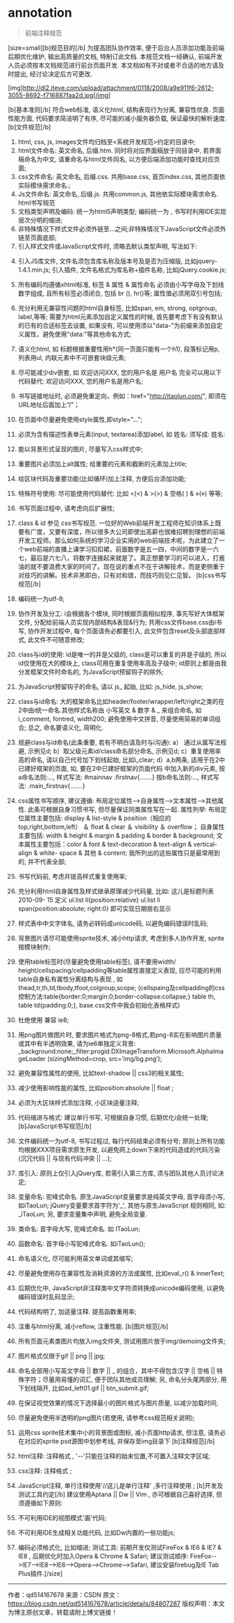# annotation

> 前端注释规范



[size=small][b]规范目的[/b]
为提高团队协作效率, 便于后台人员添加功能及前端后期优化维护, 输出高质量的文档, 特制订此文档. 本规范文档一经确认, 前端开发人员必须按本文档规范进行前台页面开发. 本文档如有不对或者不合适的地方请及时提出, 经讨论决定后方可更改.

[img]http://dl2.iteye.com/upload/attachment/0118/2008/a9e911f6-2612-3055-8692-f716887faa2d.jpg[/img]

[b]基本准则[/b]
符合web标准, 语义化html, 结构表现行为分离, 兼容性优良. 页面性能方面, 代码要求简洁明了有序, 尽可能的减小服务器负载, 保证最快的解析速度.
[b]文件规范[/b]
1. html, css, js, images文件均归档至<系统开发规范>约定的目录中;
2. html文件命名: 英文命名, 后缀.htm. 同时将对应界面稿放于同目录中, 若界面稿命名为中文, 请重命名与html文件同名, 以方便后端添加功能时查找对应页面;
3. css文件命名: 英文命名, 后缀.css. 共用base.css, 首页index.css, 其他页面依实际模块需求命名.;
4. Js文件命名: 英文命名, 后缀.js. 共用common.js, 其他依实际模块需求命名.
  html书写规范
5. 文档类型声明及编码: 统一为html5声明类型; 编码统一为 , 书写时利用IDE实现层次分明的缩进;
6. 非特殊情况下样式文件必须外链至...之间;非特殊情况下JavaScript文件必须外链至页面底部;
7. 引入样式文件或JavaScript文件时, 须略去默认类型声明, 写法如下:
<script src="..."></script>
4. 引入JS库文件, 文件名须包含库名称及版本号及是否为压缩版, 比如jquery-1.4.1.min.js; 引入插件, 文件名格式为库名称+插件名称, 比如jQuery.cookie.js;
5. 所有编码均遵循xhtml标准, 标签 & 属性 & 属性命名 必须由小写字母及下划线数字组成, 且所有标签必须闭合, 包括 br (), hr()等; 属性值必须用双引号包括;
6. 充分利用无兼容性问题的html自身标签, 比如span, em, strong, optgroup, label,等等; 需要为html元素添加自定义属性的时候, 首先要考虑下有没有默认的已有的合适标签去设置, 如果没有, 可以使用须以"data-"为前缀来添加自定义属性，避免使用"data:"等其他命名方式;
7. 语义化html, 如 标题根据重要性用h*(同一页面只能有一个h1), 段落标记用p, 列表用ul, 内联元素中不可嵌套块级元素;
8. 尽可能减少div嵌套, 如
  欢迎访问XXX, 您的用户名是
  用户名
  完全可以用以下代码替代:
  欢迎访问XXX, 您的用户名是用户名;
9. 书写链接地址时, 必须避免重定向，例如：href="http://itaolun.com/", 即须在URL地址后面加上“/”；
10. 在页面中尽量避免使用style属性,即style="…";
11. 必须为含有描述性表单元素(input, textarea)添加label, 如
    姓名: 
    须写成:
    姓名: 
12. 能以背景形式呈现的图片, 尽量写入css样式中;
13. 重要图片必须加上alt属性; 给重要的元素和截断的元素加上title;
14. 给区块代码及重要功能(比如循环)加上注释, 方便后台添加功能;
15. 特殊符号使用: 尽可能使用代码替代: 比如 <(<) & >(>) & 空格( ) & »(») 等等;
16. 书写页面过程中, 请考虑向后扩展性;
17. class & id 参见 css书写规范.
    一位好的Web前端开发工程师在知识体系上既要有广度，又要有深度，所以很多大公司即使出高薪也很难招聘到理想的前端开发工程师。那么如何系统的学习企业实用的web前端技术呢，为此建立了一个web前端的直播上课学习扣扣裙，前面数字是五一四，中间的数字是一六七，最后是六七八，将数字连接起来就是了。真正想要学习的可以进入，打酱油的就不要浪费大家的时间了。现在说的重点不在于讲解技术，而是更侧重于对技巧的讲解。技术非黑即白，只有对和错，而技巧则见仁见智。
    [b]css书写规范[/b]
18. 编码统一为utf-8;
19. 协作开发及分工: i会根据各个模块, 同时根据页面相似程序, 事先写好大体框架文件, 分配给前端人员实现内部结构&表现&行为; 共用css文件base.css由i书写, 协作开发过程中, 每个页面请务必都要引入, 此文件包含reset及头部底部样式, 此文件不可随意修改;
20. class与id的使用: id是唯一的并是父级的, class是可以重复的并是子级的, 所以id仅使用在大的模块上, class可用在重复使用率高及子级中; id原则上都是由我分发框架文件时命名的, 为JavaScript预留钩子的除外;

21. 为JavaScript预留钩子的命名, 请以 js_ 起始, 比如: js_hide, js_show;
22. class与id命名: 大的框架命名比如header/footer/wrapper/left/right之类的在2中由i统一命名.其他样式名称由 小写英文 & 数字 & _ 来组合命名, 如i_comment, fontred, width200; 避免使用中文拼音, 尽量使用简易的单词组合; 总之, 命名要语义化, 简明化.
23. 规避class与id命名(此条重要, 若有不明白请及时与i沟通):
   a） 通过从属写法规避, 示例见d;
   b）取父级元素id/class命名部分命名, 示例见d;
   c）重复使用率高的命名, 请以自己代号加下划线起始, 比如i_clear;
   d）a,b两条, 适用于在2中已建好框架的页面, 如, 要在2中已建好框架的页面代码
   中加入新的div元素,
   按a命名法则:...,
   样式写法: #mainnav .firstnav{.......}
   按b命名法则:...,
   样式写法: .main_firstnav{.......}
24. css属性书写顺序, 建议遵循: 布局定位属性-->自身属性-->文本属性-->其他属性. 此条可根据自身习惯书写, 但尽量保证同类属性写在一起. 属性列举: 布局定位属性主要包括: display & list-style & position（相应的 top,right,bottom,left） ＆ float & clear ＆ visibility ＆ overflow； 自身属性主要包括: width & height & margin & padding & border & background; 文本属性主要包括：color & font & text-decoration & text-align & vertical-align & white- space & 其他 & content; 我所列出的这些属性只是最常用到的, 并不代表全部;
25. 书写代码前, 考虑并提高样式重复使用率;
26. 充分利用html自身属性及样式继承原理减少代码量, 比如:
   这儿是标题列表2010-09- 15
   定义
   ul.list li{position:relative} ul.list li span{position:absolute; right:0}
   即可实现日期居右显示
27. 样式表中中文字体名, 请务必转码成unicode码, 以避免编码错误时乱码;
28. 背景图片请尽可能使用sprite技术, 减小http请求, 考虑到多人协作开发, sprite按模块制作;
29. 使用table标签时(尽量避免使用table标签), 请不要用width/ height/cellspacing/cellpadding等table属性直接定义表现, 应尽可能的利用table自身私有属性分离结构与表现 , 如thead,tr,th,td,tbody,tfoot,colgroup,scope; (cellspaing及cellpadding的css控制方法:table{border:0;margin:0;border-collapse:collapse;} table th, table td{padding:0;}, base.css文件中我会初始化表格样式)
30. 杜绝使用 兼容 ie8;
31. 用png图片做图片时, 要求图片格式为png-8格式,若png-8实在影响图片质量或其中有半透明效果, 请为ie6单独定义背景:
    _background:none;_filter:progid:DXImageTransform.Microsoft.AlphaImageLoader (sizingMethod=crop, src=’img/bg.png’);
32. 避免兼容性属性的使用, 比如text-shadow || css3的相关属性;
33. 减少使用影响性能的属性, 比如position:absolute || float ;
34. 必须为大区块样式添加注释, 小区块适量注释;
35. 代码缩进与格式: 建议单行书写, 可根据自身习惯, 后期优化i会统一处理;
    [b]JavaScript书写规范[/b]
36. 文件编码统一为utf-8, 书写过程过, 每行代码结束必须有分号; 原则上所有功能均根据XXX项目需求原生开发, 以避免网上down下来的代码造成的代码污染(沉冗代码 || 与现有代码冲突 || ...);
37. 库引入: 原则上仅引入jQuery库, 若需引入第三方库, 须与团队其他人员讨论决定;
38. 变量命名: 驼峰式命名. 原生JavaScript变量要求是纯英文字母, 首字母须小写, 如iTaoLun;
   jQuery变量要求首字符为'_', 其他与原生JavaScript 规则相同, 如: _iTaoLun;
   另, 要求变量集中声明, 避免全局变量.
39. 类命名: 首字母大写, 驼峰式命名. 如 ITaoLun;
40. 函数命名: 首字母小写驼峰式命名. 如iTaoLun();
41. 命名语义化, 尽可能利用英文单词或其缩写;
42. 尽量避免使用存在兼容性及消耗资源的方法或属性, 比如eval_r() & innerText;
43. 后期优化中, JavaScript非注释类中文字符须转换成unicode编码使用, 以避免编码错误时乱码显示;

44. 代码结构明了, 加适量注释. 提高函数重用率;
45. 注重与html分离, 减小reflow, 注重性能.
    [b]图片规范[/b]
46. 所有页面元素类图片均放入img文件夹, 测试用图片放于img/demoimg文件夹;
47. 图片格式仅限于gif || png || jpg;
48. 命名全部用小写英文字母 || 数字 || _ 的组合，其中不得包含汉字 || 空格 || 特殊字符；尽量用易懂的词汇, 便于团队其他成员理解; 另, 命名分头尾两部分, 用下划线隔开, 比如ad_left01.gif || btn_submit.gif;
49. 在保证视觉效果的情况下选择最小的图片格式与图片质量, 以减少加载时间;
50. 尽量避免使用半透明的png图片(若使用, 请参考css规范相关说明);
51. 运用css sprite技术集中小的背景图或图标, 减小页面http请求, 但注意, 请务必在对应的sprite psd源图中划参考线, 并保存至img目录下
   [b]注释规范[/b]
52. html注释: 注释格式 , '--'只能在注释的始末位置,不可置入注释文字区域;
53. css注释: 注释格式 ;
54. JavaScript注释, 单行注释使用'//这儿是单行注释' ,多行注释使用 ;
   [b]开发及测试工具约定[/b]
   建议使用Aptana || Dw || Vim , 亦可根据自己喜好选择, 但须遵循如下原则:
55. 不可利用IDE的视图模式'画'代码;
56. 不可利用IDE生成相关功能代码, 比如Dw内置的一些功能js;
57. 编码必须格式化, 比如缩进;
   测试工具: 前期开发仅测试FireFox & IE6 & IE7 & IE8 , 后期优化时加入Opera & Chrome & Safari;
   建议测试顺序: FireFox-->IE7-->IE8-->IE6-->Opera-->Chrome-->Safari, 建议安装firebug及IE Tab Plus插件.[/size]
---------------------
作者：qd514167678 
来源：CSDN 
原文：https://blog.csdn.net/qd514167678/article/details/84807287 
版权声明：本文为博主原创文章，转载请附上博文链接！